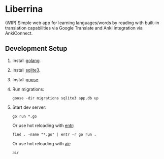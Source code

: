 # Liberrina

(WIP) Simple web app for learning languages/words by reading with built-in translation capabilities via Google Translate and Anki integration via AnkiConnect.

## Development Setup

1. Install [golang](https://go.dev/dl/).

1. Install [sqlite3](https://www.sqlite.org/download.html).

1. Install [goose](https://github.com/pressly/goose).

1. Run migrations:
    ```
    goose -dir migrations sqlite3 app.db up
    ```

1. Start dev server:
    ```
    go run *.go
    ```

    Or use hot reloading with [entr](https://github.com/eradman/entr):
	```
    find . -name "*.go" | entr -r go run . 
    ```

    Or use hot reloading with [air](https://github.com/air-verse/air):

    ```
    air
    ```
